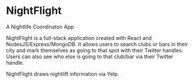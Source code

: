 # NightFlight
A Nightlife Coordinaton App

NightFlight is a full-stack application created with React and NodesJS/Express/MongoDB. It allows users to search clubs or bars in their city and mark themselves as going to that spot with their Twitter handles. Users can also see who else is going to that club/bar via their Twitter handle.

NightFlight draws nightlift information via Yelp.